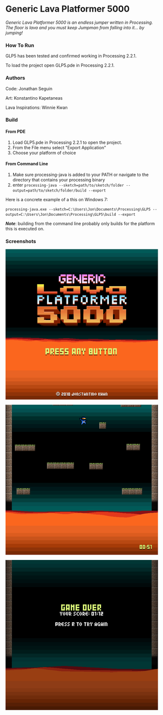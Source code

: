 # Generic Lava Platformer 5000

*Generic Lava Platformer 5000 is an endless jumper written in Processing. The floor is lava and you must keep Jumpman from falling into it... by jumping!*

### How To Run

GLP5 has been tested and confirmed working in Processing 2.2.1.

To load the project open GLP5.pde in Processing 2.2.1.

### Authors

Code: Jonathan Seguin

Art: Konstantino Kapetaneas

Lava Inspirations: Winnie Kwan

### Build

#### From PDE

1. Load GLP5.pde in Processing 2.2.1 to open the project.
2. From the File menu select "Export Application"
3. Choose your platform of choice

#### From Command Line

1. Make sure processing-java is added to your PATH or navigate to the directory that contains your processing binary
2. enter `processing-java --sketch=path/to/sketch/folder --output=path/to/sketch/folder/build --export`

  Here is a concrete example of a this on Windows 7:

  `processing-java.exe --sketch=C:\Users\Jon\Documents\Processing\GLP5 --output=C:\Users\Jon\Documents\Processing\GLP5\build --export`

  **_Note_**: building from the command line probably only builds for the platform this is executed on.

### Screenshots

![Title Screen](docs/GLP5_TitleScreen.png)

![Game Play Screen](docs/GLP5_GameScreen.png)

![Game Over Screen](docs/GLP5_GameOver.png)

